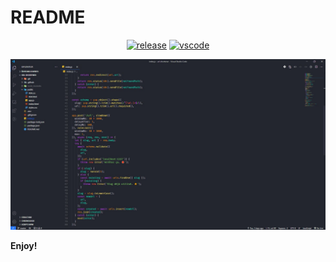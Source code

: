 # README

<div align="center">
  
[![release](https://img.shields.io/github/release/qbtl/Nightly-Dev.svg?logo=github&logoColor=white&color=2188ff)](https://github.com/qbtl/Nightly-Dev/releases/latest)  [![vscode](https://img.shields.io/badge/VS_Code-v1.26+-373277.svg?style=for-the-badge&logo=microsoft&logoColor=white&colorA=2b303b&colorB=7cb7ff)](https://code.visualstudio.com/updates/v1_26)
</div>

<div align="center">
    <img src="/images/nightly-dev.jpg">
</div>

**Enjoy!**
